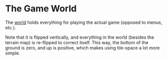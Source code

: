 # The Game World

The [world] holds everything for playing the actual game (opposed to menus, etc.).

Note that it is flipped vertically, and everything in the world (besides the terrain map) is re-flipped to correct itself. This way, the bottom of the ground is zero, and up is positive, which makes using tile-space a lot more simple.

[world]: /into-the-woods/world
